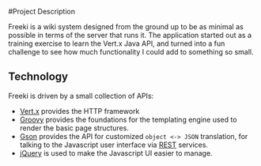 <!-- Freeki metadata. Do not remove this section!
TITLE: Project Description
-->
#Project Description

Freeki is a wiki system designed from the ground up to be as minimal as possible in terms of the server that runs it. The application started out as a training exercise to learn the Vert.x Java API, and turned into a fun challenge to see how much functionality I could add to something so small.

## Technology

Freeki is driven by a small collection of APIs:

- [Vert.x](http://vertx.io/) provides the HTTP framework
- [Groovy](http://groovy.codehaus.org/) provides the foundations for the templating engine used to render the basic page structures.
- [Gson](http://code.google.com/p/google-gson/) provides the API for customized `object <-> JSON` translation, for talking to the Javascript user interface via [REST](http://en.wikipedia.org/wiki/Representational_state_transfer) services.
- [jQuery](http://jquery.com/) is used to make the Javascript UI easier to manage.
